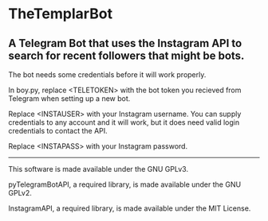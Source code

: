 # TheTemplarBot
## A Telegram Bot that uses the Instagram API to search for recent followers that might be bots.

The bot needs some credentials before it will work properly.

In boy.py, replace \<TELETOKEN\> with the bot token you recieved from Telegram when setting up a new bot.

Replace \<INSTAUSER\> with your Instagram username. You can supply credentials to any account and it will work, but it does need valid login credentials to contact the API.

Replace \<INSTAPASS\> with your Instagram password.

----------------

This software is made available under the GNU GPLv3.

pyTelegramBotAPI, a required library, is made available under the GNU GPLv2.

InstagramAPI, a required library, is made available under the MIT License.

